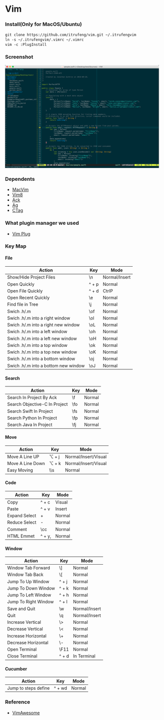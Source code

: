 # Vim

### Install(Only for MacOS/Ubuntu)

```shell
git clone https://github.com/itrufeng/vim.git ~/.itrufengvim
ln -s ~/.itrufengvim/.vimrc ~/.vimrc
vim -c :PlugInstall
```

### Screenshot

![Screenshot](./screenshot.png)

### Dependents

* [MacVim](https://github.com/macvim-dev/macvim)
* [Vim8](https://vim.sourceforge.io)
* [Ack](https://github.com/petdance/ack2)
* [Ag](https://github.com/ggreer/the_silver_searcher)
* [CTag](http://ctags.sourceforge.net/)

### What plugin manager we used

* [Vim Plug](https://github.com/junegunn/vim-plug)

### Key Map

#### File

|Action|Key|Mode|
|---|---|---|
|Show/Hide Project Files|\\n|Normal/Insert|
|Open Quickly|^ + p|Normal|
|Open File Quickly|^ + d|CtrlP|
|Open Recent Quickly|\\e|Normal|
|Find file in Tree|\\j|Normal|
|Swich .h/.m|\\of|Normal|
|Swich .h/.m into a right window|\\ol|Normal|
|Swich .h/.m into a right new window|\\oL|Normal|
|Swich .h/.m into a left window|\\oh|Normal|
|Swich .h/.m into a left new window|\\oH|Normal|
|Swich .h/.m into a top window|\\ok|Normal|
|Swich .h/.m into a top new window|\\oK|Normal|
|Swich .h/.m into a bottom window|\\oj|Normal|
|Swich .h/.m into a bottom new window|\\oJ|Normal|

#### Search

|Action|Key|Mode|
|---|---|---|
|Search In Project By Ack|\\f|Normal|
|Search Objective-C In Project|\\fo|Normal|
|Search Swift In Project|\\fs|Normal|
|Search Python In Project|\\fp|Normal|
|Search Java In Project|\\fj|Normal|

#### Move

|Action|Key|Mode|
|---|---|---|
|Move A Line UP|⌥ + j|Normal/Insert/Visual|
|Move A Line Down|⌥ + k|Normal/Insert/Visual|
|Easy Moving|\\\\s|Normal|

#### Code

|Action|Key|Mode|
|---|---|---|
|Copy|^ + c|Visual|
|Paste|^ + v|Insert|
|Expand Select|+|Normal|
|Reduce Select|-|Normal|
|Comment|\\cc|Normal|
|HTML Emmet|^ + y,|Normal|

#### Window

|Action|Key|Mode|
|---|---|---|
|Window Tab Forward|\\]|Normal|
|Window Tab Back|\\[|Normal|
|Jump To Up Window|^ + j|Normal|
|Jump To Down Window|^ + k|Normal|
|Jump To Left Window|^ + h|Normal|
|Jump To Right Window|^ + l|Normal|
|Save and Quit|\\w|Normal/Insert|
|Quit|\\q|Normal/Insert|
|Increase Vertical|\\>|Normal|
|Decrease Vertical|\\<|Normal|
|Increase Horizontal|\\+|Normal|
|Decrease Horizontal|\\-|Normal|
|Open Terminal|\\F11|Normal|
|Close Terminal|^ + d|In Terminal|

#### Cucumber

|Action|Key|Mode|
|---|---|---|
|Jump to steps define|^ + wd|Normal|


### Reference

* [VimAwesome](http://vimawesome.com)


